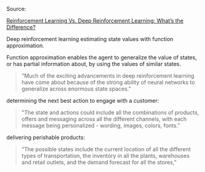 Source:

[Reinforcement Learning Vs. Deep Reinforcement Learning: What’s the Difference?](https://www.techopedia.com/reinforcement-learning-vs-deep-reinforcement-learning-whats-the-difference/2/34039)

Deep reinforcement learning estimating state values with function approximation.

Function approximation enables the agent to generalize the value of states, or has partial information about, by using the values of similar states.

>"Much of the exciting advancements in deep reinforcement learning have come about because of the strong ability of neural networks to generalize across enormous state spaces."

determining the next best action to engage with a customer:
>"The state and actions could include all the combinations of products, offers and messaging across all the different channels, with each message being personalized - wording, images, colors, fonts.”

delivering perishable products:
>“The possible states include the current location of all the different types of transportation, the inventory in all the plants, warehouses and retail outlets, and the demand forecast for all the stores,”